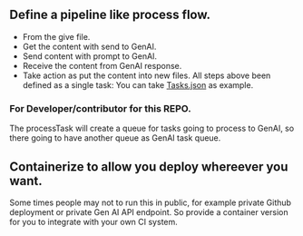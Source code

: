 ## Define a pipeline like process flow.

- From the give file.
- Get the content with send to GenAI.
- Send content with prompt to GenAI.
- Receive the content from GenAI response.
- Take action as put the content into new files. All steps above been defined as
  a single task: You can take [Tasks.json](./Tasks.json) as example.

### For Developer/contributor for this REPO.

The processTask will create a queue for tasks going to process to GenAI, so
there going to have another queue as GenAI task queue.

## Containerize to allow you deploy whereever you want.

Some times people may not to run this in public, for example private Github
deployment or private Gen AI API endpoint. So provide a container version for
you to integrate with your own CI system.

